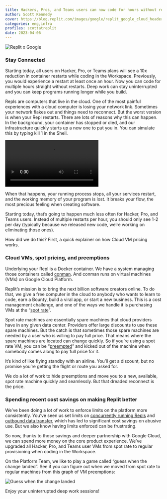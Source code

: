 ```yaml
---
title: Hackers, Pros, and Teams users can now code for hours without restarts
author: Scott Kennedy
cover: https://blog.replit.com/images/google/replit_google_cloud_header.png
categories: eng,infra
profiles: scottatreplit
date: 2023-04-06
---
```


![Replit x Google](https://blog.replit.com/images/google/replit_google_cloud_header.png)

### Stay Connected

Starting today, all users on Hacker, Pro, or Teams plans will see a 10x reduction in container restarts while coding in the Workspace. Previously, you would experience a restart at least once an hour. Now you can code for multiple hours straight without restarts. Deep work can stay uninterrupted and you can keep programs running longer while you build.

Repls are computers that live in the cloud. One of the most painful experiences with a cloud computer is losing your network link. Sometimes your network flakes out and things need to reconnect. But the worst version is when your Repl restarts. There are lots of reasons why this can happen. In the background, your container has stopped or died, and our infrastructure quickly starts up a new one to put you in. You can simulate this by typing kill 1 in the Shell.

![](https://blog.replit.com/images/regular-vms/reconnect.mp4)

When that happens, your running process stops, all your services restart, and the working memory of your program is lost. It breaks your flow, the most precious feeling when creating software.

Starting today, that’s going to happen much less often for Hacker, Pro, and Teams users. Instead of multiple restarts per hour, you should only see 1-2 per day (typically because we released new code, we’re working on eliminating those ones).

How did we do this? First, a quick explainer on how Cloud VM pricing works.

### Cloud VMs, spot pricing, and preemptions

Underlying your Repl is a Docker container. We have a system managing those containers called [conman](https://blog.replit.com/geo-part-3-deploy). And conman runs on virtual machines (VMs) on Google Cloud Platform.

Replit’s mission is to bring the next billion software creators online. To do that, we give a free computer in the cloud to anybody who wants to learn to code, earn a Bounty, build a viral app, or start a new business. This is a cost management challenge, and one of the ways we handle it is purchasing VMs at the “[spot rate](https://cloud.google.com/compute/docs/instances/spot)”.

Spot rate machines are essentially spare machines that cloud providers have in any given data center. Providers offer large discounts to use these spare machines. But the catch is that sometimes those spare machines are needed by a user who is willing to pay full price. That means where the spare machines are located can change quickly. So if you’re using a spot rate VM, you can be “[preempted](https://cloud.google.com/compute/docs/instances/preemptible)” and kicked out of the machine when somebody comes along to pay full price for it.

It’s kind of like flying standby with an airline. You’ll get a discount, but no promise you’re getting the flight or route you asked for.

We do a lot of work to hide preemptions and move you to a new, available, spot rate machine quickly and seamlessly. But that dreaded reconnect is the price.

### Spending recent cost savings on making Replit better

We’ve been doing a lot of work to enforce limits on the platform more consistently. You’ve seen us set limits on [concurrently running Repls](https://blog.replit.com/repl-status) and [outbound data transfer](https://blog.replit.com/announcing-outbound-data-transfer-limits), which has led to significant cost savings on abusive use. But we also know having limits enforced can be frustrating.

So now, thanks to those savings and deeper partnership with Google Cloud, we can spend more money on the core product experience. We’ve upgraded all Hacker, Pro, and Teams user VMs from spot rate to regular provisioning when coding in the Workspace.

On the Platform Team, we like to play a game called “guess when the change landed”. See if you can figure out when we moved from spot rate to regular machines from this graph of VM preemptions:

![Guess when the change landed](https://blog.replit.com/images/regular-vms/guess.png)

Enjoy your uninterrupted deep work sessions!